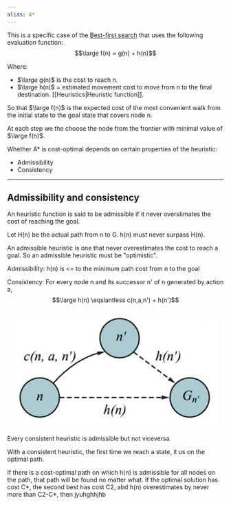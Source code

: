 ```yaml
---
alias: A*
---
```


This is a specific case of the [Best-first search](Best-first%20search.md) that uses the following evaluation function:
$$\large f(n) = g(n) + h(n)$$

Where:
- $\large g(n)$ is the cost to reach n.
- $\large h(n)$ = estimated movement cost to move from n to the final destination. [[Heuristics|Heuristic function]].

So that $\large f(n)$ is the expected cost of the most convenient walk from the initial state to the goal state that covers node n.

At each step we the choose the node from the frontier with minimal value of $\large f(n)$.

Whether A* is cost-optimal depends on certain properties of the heuristic:
- Admissibility
- Consistency

---

## Admissibility and consistency

An heuristic function is said to be admissible if it never overstimates the cost of reaching the goal.

Let H(n) be the actual path from n to G.
h(n) must never surpass H(n).


An admissible heuristic is one that never overestimates the cost to reach a goal.
So an admissible heuristic must be "optimistic".

Admissibility: h(n) is <= to the minimum path cost from n to the goal

Consistency:
For every node n and its successor n' of n generated by action a,
$$\large h(n) \eqslantless c(n,a,n') + h(n')$$

![](../z_images/Pasted%20image%2020230317155634.png)

Every consistent heuristic is admissible but not viceversa.

With a consistent heuristic, the first time we reach a state, it us on the optimal path.

If there is a cost-optimal path on which h(n) is admissible for all nodes on the path, that path will be found no matter what.
If the optimal solution has cost C*, the second best has cost C2, abd h(n) overestimates by never more than C2-C*, then jyuhghhjhb